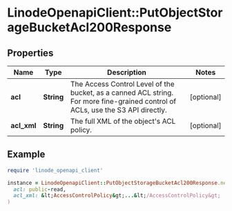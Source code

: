 # LinodeOpenapiClient::PutObjectStorageBucketAcl200Response

## Properties

| Name | Type | Description | Notes |
| ---- | ---- | ----------- | ----- |
| **acl** | **String** | The Access Control Level of the bucket, as a canned ACL string. For more fine-grained control of ACLs, use the S3 API directly. | [optional] |
| **acl_xml** | **String** | The full XML of the object&#39;s ACL policy. | [optional] |

## Example

```ruby
require 'linode_openapi_client'

instance = LinodeOpenapiClient::PutObjectStorageBucketAcl200Response.new(
  acl: public-read,
  acl_xml: &lt;AccessControlPolicy&gt;...&lt;/AccessControlPolicy&gt;
)
```

